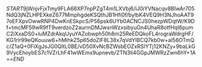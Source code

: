 $START$9jWnjvFjxTmy9FLA66XP7npPZgT4m1LXVbj6/iJ0iYVNacqv8BIwAr705NdQ3jNZLHPEXkeZ677MmphgdeKSQthJB1Hfi0f/bylbK4VEQ9H3NJhoAAT97oEFXpvOwwRNP4DwKnESkpcS/P56psk6UYb0ACNCJS0hezpWDqtW/K9Df+tmcMF59wR9fT9verdzoZ2aurmDMJwsnWzxsibyuGn4UhaR8otfHqI6pumC2iXxaDS0+luMZdrAkqUyuYAZobwph50h8m25ReEDQkoFL4rograWdrgHF/KG1rlr99eQKouuw6+hMihkZ5p65doZlF8L38x7qVdYlBCQ7kb0w+al56OTmQc/Z1aQ+0FiXgJsJG0QltL0BE/vD50XvNcBZWsbEOZxRSIYTj12KNZy+9baLkG9VycEhoybES7c1VZrLhF41wWEmx9upnevb/ZTN3Ii4GGpJMWRzZwn6hY+1A==$END$